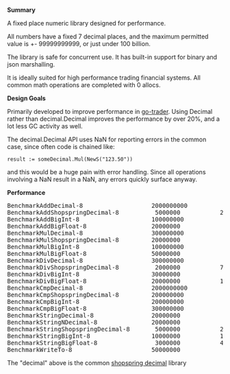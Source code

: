 **Summary**

A fixed place numeric library designed for performance.

All numbers have a fixed 7 decimal places, and the maximum permitted value is +- 99999999999,
or just under 100 billion.

The library is safe for concurrent use. It has built-in support for binary and json marshalling.

It is ideally suited for high performance trading financial systems. All common math operations are completed with 0 allocs.

**Design Goals**

Primarily developed to improve performance in [go-trader](https://github.com/robaho/go-trader).
Using Decimal rather than decimal.Decimal improves the performance by over 20%, and a lot less GC activity as well.

The decimal.Decimal API uses NaN for reporting errors in the common case, since often code is chained like:
```
result := someDecimal.Mul(NewS("123.50"))
```
and this would be a huge pain with error handling. Since all operations involving a NaN result in a NaN,
any errors quickly surface anyway.


**Performance**

<pre>
BenchmarkAddDecimal-8                   2000000000           0.87 ns/op        0 B/op          0 allocs/op
BenchmarkAddShopspringDecimal-8          5000000           247 ns/op         176 B/op          8 allocs/op
BenchmarkAddBigInt-8                    100000000           16.4 ns/op         0 B/op          0 allocs/op
BenchmarkAddBigFloat-8                  20000000            85.9 ns/op        48 B/op          1 allocs/op
BenchmarkMulDecimal-8                   300000000            4.07 ns/op        0 B/op          0 allocs/op
BenchmarkMulShopspringDecimal-8         20000000            75.4 ns/op        80 B/op          2 allocs/op
BenchmarkMulBigInt-8                    100000000           19.2 ns/op         0 B/op          0 allocs/op
BenchmarkMulBigFloat-8                  50000000            39.3 ns/op         0 B/op          0 allocs/op
BenchmarkDivDecimal-8                   300000000            5.22 ns/op        0 B/op          0 allocs/op
BenchmarkDivShopspringDecimal-8          2000000           792 ns/op         568 B/op         21 allocs/op
BenchmarkDivBigInt-8                    30000000            48.0 ns/op         8 B/op          1 allocs/op
BenchmarkDivBigFloat-8                  20000000           116 ns/op          24 B/op          2 allocs/op
BenchmarkCmpDecimal-8                   2000000000           0.42 ns/op        0 B/op          0 allocs/op
BenchmarkCmpShopspringDecimal-8         200000000            8.55 ns/op        0 B/op          0 allocs/op
BenchmarkCmpBigInt-8                    200000000            6.12 ns/op        0 B/op          0 allocs/op
BenchmarkCmpBigFloat-8                  300000000            5.33 ns/op        0 B/op          0 allocs/op
BenchmarkStringDecimal-8                20000000            61.5 ns/op        32 B/op          1 allocs/op
BenchmarkStringNDecimal-8               20000000            60.7 ns/op        32 B/op          1 allocs/op
BenchmarkStringShopspringDecimal-8       5000000           242 ns/op          64 B/op          5 allocs/op
BenchmarkStringBigInt-8                 10000000           139 ns/op          24 B/op          2 allocs/op
BenchmarkStringBigFloat-8                3000000           449 ns/op         192 B/op          8 allocs/op
BenchmarkWriteTo-8                      50000000            42.9 ns/op        21 B/op          0 allocs/op
</pre>

The "decimal" above is the common [shopspring decimal](https://github.com/shopspring/decimal) library
